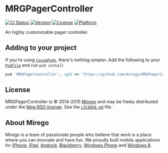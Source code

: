 # MRGPagerController

[![CI Status](http://img.shields.io/travis/mirego/MRGPagerController.svg?style=flat)](https://travis-ci.org/Mirego/MRGPagerController)
[![Version](https://img.shields.io/cocoapods/v/MRGPagerController.svg?style=flat)](http://cocoadocs.org/docsets/MRGPagerController)
[![License](https://img.shields.io/cocoapods/l/MRGPagerController.svg?style=flat)](http://cocoadocs.org/docsets/MRGPagerController)
[![Platform](https://img.shields.io/cocoapods/p/MRGPagerController.svg?style=flat)](http://cocoadocs.org/docsets/MRGPagerController)

An highly customizable pager controller.

## Adding to your project

If you're using [`CocoaPods`](http://cocoapods.org/), there's nothing simpler.
Add the following to your [`Podfile`](http://docs.cocoapods.org/podfile.html)
and run `pod install`

```ruby
pod 'MRGPagerController', :git => 'https://github.com/mirego/MRGPagerController.iOS.git'
```

## License

MRGPagerController is © 2014-2015 [Mirego](http://www.mirego.com) and may be freely
distributed under the [New BSD license](http://opensource.org/licenses/BSD-3-Clause).
See the [`LICENSE.md`](https://github.com/mirego/MRGPagerController.iOS/blob/master/LICENSE.md) file.

## About Mirego

Mirego is a team of passionate people who believe that work is a place where you can innovate and have fun.
We proudly built mobile applications for
[iPhone](http://mirego.com/en/iphone-app-development/ "iPhone application development"),
[iPad](http://mirego.com/en/ipad-app-development/ "iPad application development"),
[Android](http://mirego.com/en/android-app-development/ "Android application development"),
[Blackberry](http://mirego.com/en/blackberry-app-development/ "Blackberry application development"),
[Windows Phone](http://mirego.com/en/windows-phone-app-development/ "Windows Phone application development") and
[Windows 8](http://mirego.com/en/windows-8-app-development/ "Windows 8 application development").
